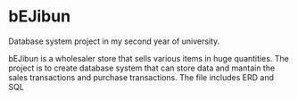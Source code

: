 # bEJibun

Database system project in my second year of university.

bEJibun is a wholesaler store that sells various items in huge quantities. 
The project is to create database system that can store data and mantain the sales transactions and purchase transactions. 
The file includes ERD and SQL
